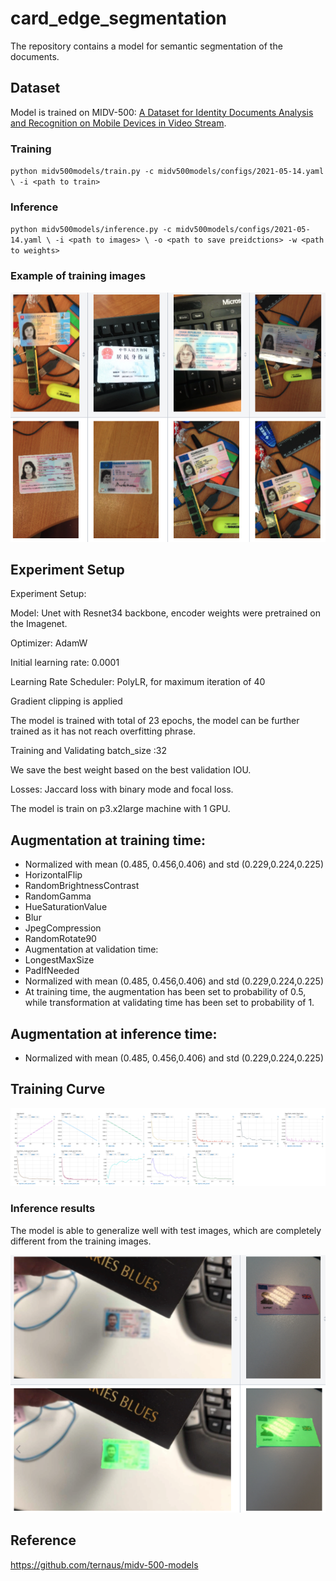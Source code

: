 # card_edge_segmentation

The repository contains a model for semantic segmentation of the documents.

## Dataset

Model is trained on MIDV-500: [A Dataset for Identity Documents Analysis and Recognition on Mobile Devices in Video Stream](https://arxiv.org/abs/1807.05786).

### Training
`python midv500models/train.py -c midv500models/configs/2021-05-14.yaml \
                              -i <path to train>`

### Inference
`python midv500models/inference.py -c midv500models/configs/2021-05-14.yaml \
                                  -i <path to images> \
                                  -o <path to save preidctions>
                                  -w <path to weights>`

### Example of training images

![loss.png](./asset/training.png)

## Experiment Setup

Experiment Setup:

Model: Unet with Resnet34 backbone, encoder weights were pretrained on the Imagenet.

Optimizer: AdamW

Initial learning rate: 0.0001

Learning Rate Scheduler: PolyLR, for maximum iteration of 40 

Gradient clipping is applied

The model is trained with total of 23 epochs, the model can be further trained as it has not reach overfitting phrase.

Training and Validating batch_size :32

We save the best weight based on the best validation IOU.

Losses: Jaccard loss with binary mode and focal loss.

The model is train on p3.x2large machine with 1 GPU.

## Augmentation at training time:

- Normalized with mean (0.485, 0.456,0.406) and std (0.229,0.224,0.225)
- HorizontalFlip
- RandomBrightnessContrast
- RandomGamma
- HueSaturationValue
- Blur
- JpegCompression
- RandomRotate90
- Augmentation at validation time:
- LongestMaxSize
- PadIfNeeded
- Normalized with mean (0.485, 0.456,0.406) and std (0.229,0.224,0.225)
- At training time, the augmentation has been set to probability of 0.5, while transformation at validating time has been set to probability of 1.

## Augmentation at inference time:

- Normalized with mean (0.485, 0.456,0.406) and std (0.229,0.224,0.225)

## Training Curve

![loss.png](./asset/loss.png)

### Inference results

The model is able to generalize well with test images, which are completely different from the training images.

![img.png](img.png)

## Reference

https://github.com/ternaus/midv-500-models
